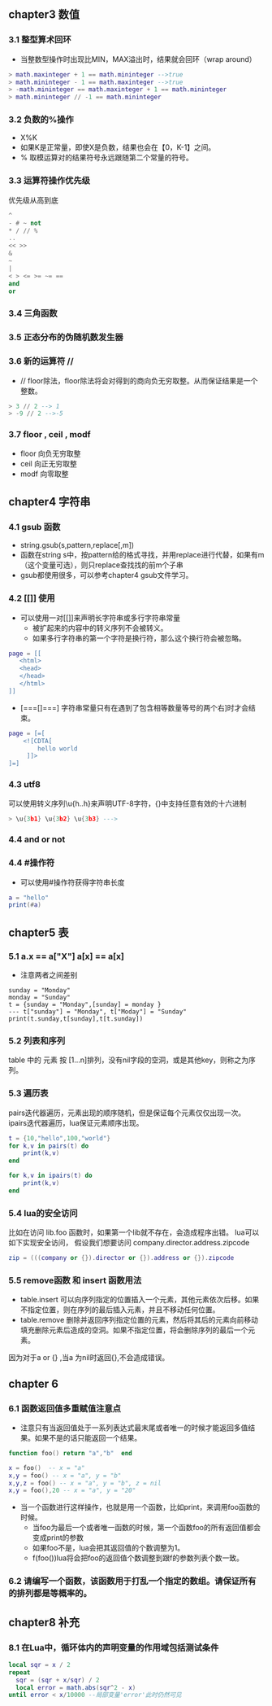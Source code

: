 
## chapter3 数值

### 3.1 整型算术回环
- 当整数型操作时出现比MIN，MAX溢出时，结果就会回环（wrap  around）
```lua
> math.maxinteger + 1 == math.mininteger -->true
> math.mininteger - 1 == math.maxinteger -->true
> -math.mininteger == math.maxinteger + 1 == math.mininteger
> math.mininteger // -1 == math.mininteger 
```
### 3.2 负数的%操作
- X%K
- 如果K是正常量，即使X是负数，结果也会在【0，K-1】之间。
- % 取模运算对的结果符号永远跟随第二个常量的符号。
### 3.3 运算符操作优先级
优先级从高到底
```lua
^
- # ~ not 
* / // %
..
<< >>
& 
~
|
< > <= >= ~= ==
and 
or
```
### 3.4 三角函数

### 3.5 正态分布的伪随机数发生器

### 3.6 新的运算符 //
- // floor除法，floor除法将会对得到的商向负无穷取整。从而保证结果是一个整数。
```lua
> 3 // 2 --> 1
> -9 // 2 -->-5
```

### 3.7 floor , ceil , modf
- floor 向负无穷取整
- ceil  向正无穷取整
- modf  向零取整

## chapter4 字符串
### 4.1 gsub 函数
- string.gsub(s,pattern,replace[,m])
- 函数在string s中，按pattern给的格式寻找，并用replace进行代替，如果有m（这个变量可选），则只replace查找找的前m个子串
- gsub都使用很多，可以参考chapter4 gsub文件学习。

### 4.2  [[]] 使用
- 可以使用一对[[]]来声明长字符串或多行字符串常量
  - 被扩起来的内容中的转义序列不会被转义。
  - 如果多行字符串的第一个字符是换行符，那么这个换行符会被忽略。
```lua
page = [[
   <html>
   <head>
   </head>
   </html>
]]
```
- [===[]===] 字符串常量只有在遇到了包含相等数量等号的两个右]时才会结束。
```lua
page = [=[
    <![CDTA[
        hello world
     ]]>   
]=]
```
### 4.3  utf8
可以使用转义序列\u{h..h}来声明UTF-8字符，{}中支持任意有效的十六进制
```lua
> \u{3b1} \u{3b2} \u{3b3} ---> 
```
### 4.4 and or not
### 4.4 #操作符
- 可以使用#操作符获得字符串长度
```lua
a = "hello"
print(#a)
```
## chapter5 表 
### 5.1 a.x == a["X"] a[x] == a[x]
- 注意两者之间差别

```
sunday = "Monday"
monday = "Sunday"
t = {sunday = "Monday",[sunday] = monday }
--- t["sunday"] = "Monday", t["Moday"] = "Sunday"
print(t.sunday,t[sunday],t[t.sunday])
```

### 5.2 列表和序列
table 中的 元素 按 [1...n]排列，没有nil字段的空洞，或是其他key，则称之为序列。

### 5.3 遍历表
pairs迭代器遍历，元素出现的顺序随机，但是保证每个元素仅仅出现一次。
ipairs迭代器遍历，lua保证元素顺序出现。
```lua
t = {10,"hello",100,"world"}
for k,v in pairs(t) do
    print(k,v)
end

for k,v in ipairs(t) do
    print(k,v)
end
```

### 5.4 lua的安全访问

比如在访问 lib.foo 函数时，如果第一个lib就不存在，会造成程序出错。
lua可以如下实现安全访问，
假设我们想要访问 company.director.address.zipcode

```lua
zip = (((company or {}).director or {}).address or {}).zipcode
```

### 5.5 remove函数 和 insert 函数用法
- table.insert 可以向序列指定的位置插入一个元素，其他元素依次后移。如果不指定位置，则在序列的最后插入元素，并且不移动任何位置。
- table.remove 删除并返回序列指定位置的元素，然后将其后的元素向前移动填充删除元素后造成的空洞。如果不指定位置，将会删除序列的最后一个元素。


因为对于a or {} ,当a 为nil时返回{},不会造成错误。


## chapter 6
### 6.1 函数返回值多重赋值注意点
- 注意只有当返回值处于一系列表达式最末尾或者唯一的时候才能返回多值结果。如果不是的话只能返回一个结果。
```lua
function foo() return "a","b"  end

x = foo()  -- x = "a"
x,y = foo() -- x = "a", y = "b"
x,y,z = foo() -- x = "a", y = "b", z = nil
x,y = foo(),20 -- x = "a", y = "20"


```
- 当一个函数进行这样操作，也就是用一个函数，比如print，来调用foo函数的时候。
  - 当foo为最后一个或者唯一函数的时候，第一个函数foo的所有返回值都会变成print的参数
  - 如果foo不是，lua会把其返回值的个数调整为1。
  - f(foo())lua将会把foo的返回值个数调整到跟f的参数列表个数一致。

### 6.2 请编写一个函数，该函数用于打乱一个指定的数组。请保证所有的排列都是等概率的。


## chapter8 补充
### 8.1 在Lua中，循环体内的声明变量的作用域包括测试条件
```lua
local sqr = x / 2
repeat
  sqr = (sqr + x/sqr) / 2
  local error = math.abs(sqr^2 - x)
until error < x/10000 --局部变量'error'此时仍然可见
```
